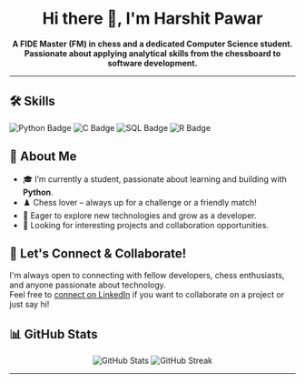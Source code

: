 <!-- Profile README for harshitpawar64 -->

<h1 align="center">Hi there 👋, I'm Harshit Pawar</h1>
<p align="center">
  <b>A FIDE Master (FM) in chess and a dedicated Computer Science student. Passionate about applying analytical skills from the chessboard to software development.</b>
</p>

---
## 🛠️ Skills

<p>
  <img src="https://img.shields.io/badge/Python-3776AB?style=for-the-badge&logo=python&logoColor=white" alt="Python Badge"/>
  <img src="https://img.shields.io/badge/C-00599C?style=for-the-badge&logo=c&logoColor=white" alt="C Badge"/>
  <img src="https://img.shields.io/badge/SQL-4479A1?style=for-the-badge&logo=sqlite&logoColor=white" alt="SQL Badge"/>
  <img src="https://img.shields.io/badge/R-276DC3?style=for-the-badge&logo=r&logoColor=white" alt="R Badge"/>
</p>

## 🚀 About Me

- 🎓 I’m currently a student, passionate about learning and building with **Python**.
- ♟️ Chess lover – always up for a challenge or a friendly match!
- 🌱 Eager to explore new technologies and grow as a developer.
- 👀 Looking for interesting projects and collaboration opportunities.

## 🤝 Let's Connect & Collaborate!

I'm always open to connecting with fellow developers, chess enthusiasts, and anyone passionate about technology.  
Feel free to [connect on LinkedIn](https://www.linkedin.com/in/harshit-pawar-chess/) if you want to collaborate on a project or just say hi!

## 📊 GitHub Stats

<p align="center">
  <img src="https://github-readme-stats.vercel.app/api?username=harshitpawar64&show_icons=true&theme=radical" alt="GitHub Stats" />
  <img src="https://github-readme-streak-stats.herokuapp.com/?user=harshitpawar64&theme=radical" alt="GitHub Streak" />
</p>

---
